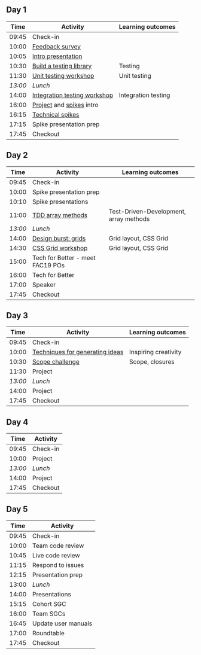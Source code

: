 ## Day 1

| Time    | Activity                                                | Learning outcomes   |
| ------- | ------------------------------------------------------- | ------------------- |
| 09:45   | Check-in                                                |                     |
| 10:00   | [Feedback survey][survey-5]                             |                     |
| 10:05   | [Intro presentation][testing-intro-25]                  |                     |
| 10:30   | [Build a testing library][testing-lib-60]               | Testing             |
| 11:30   | [Unit testing workshop][unit-testing-90]                | Unit testing        |
| _13:00_ | _Lunch_                                                 |                     |
| 14:00   | [Integration testing workshop][integration-testing-120] | Integration testing |
| 16:00   | [Project][project-5] and [spikes][spikes-10] intro      |                     |
| 16:15   | [Technical spikes][spikes-10]                           |                     |
| 17:15   | Spike presentation prep                                 |                     |
| 17:45   | Checkout                                                |                     |

[survey-5]: https://airtable.com/shrIKQyPpx4vSUNzC
[testing-intro-25]: https://hackmd.io/aDxkr45wTaaDj-ciJSMa4Q
[testing-lib-60]: https://github.com/oliverjam/learn-testing/
[unit-testing-90]: https://github.com/oliverjam/learn-unit-testing
[integration-testing-120]: https://github.com/oliverjam/learn-integration-testing
[project-5]: https://founders-and-coders.gitbook.io/coursebook/curriculum/testing/project
[spikes-10]: https://founders-and-coders.gitbook.io/coursebook/curriculum/testing/spikes

## Day 2

| Time    | Activity                                 | Learning outcomes                      |
| ------- | ---------------------------------------- | -------------------------------------- |
| 09:45   | Check-in                                 |                                        |
| 10:00   | Spike presentation prep                  |                                        |
| 10:10   | Spike presentations                      |                                        |
| 11:00   | [TDD array methods][tdd-arrays-120]      | Test-Driven-Development, array methods |
| _13:00_ | _Lunch_                                  |                                        |
| 14:00   | [Design burst: grids][db-grid-slides-30] | Grid layout, CSS Grid                  |
| 14:30   | [CSS Grid workshop][db-grid-ws-30]       | Grid layout, CSS Grid                  |
| 15:00   | Tech for Better - meet FAC19 POs         |                                        |
| 16:00   | Tech for Better                          |                                        |
| 17:00   | Speaker                                  |                                        |
| 17:45   | Checkout                                 |                                        |

[tdd-arrays-120]: https://github.com/oliverjam/tdd-array-methods
[db-grid-slides-30]: https://hackmd.io/@fac/S1-95B9r8#/
[db-grid-ws-30]: https://github.com/bobbysebolao/learn-css-grid

## Day 3

| Time    | Activity                                               | Learning outcomes    |
| ------- | ------------------------------------------------------ | -------------------- |
| 09:45   | Check-in                                               |                      |
| 10:00   | [Techniques for generating ideas][generating-ideas-30] | Inspiring creativity |
| 10:30   | [Scope challenge][scope-mc-60]                         | Scope, closures      |
| 11:30   | Project                                                |                      |
| _13:00_ | _Lunch_                                                |                      |
| 14:00   | Project                                                |                      |
| 17:45   | Checkout                                               |                      |

[generating-ideas-30]: https://docs.google.com/presentation/d/1Sr3u9F4tl0x9eEssyeLL2tpC8yK8SrpgxcqOKysvpww/edit?usp=sharing
[scope-mc-60]: https://github.com/oliverjam/js-scope-challenge

## Day 4

| Time    | Activity |
| ------- | -------- |
| 09:45   | Check-in |
| 10:00   | Project  |
| _13:00_ | _Lunch_  |
| 14:00   | Project  |
| 17:45   | Checkout |

## Day 5

| Time  | Activity            |
| ----- | ------------------- |
| 09:45 | Check-in            |
| 10:00 | Team code review    |
| 10:45 | Live code review    |
| 11:15 | Respond to issues   |
| 12:15 | Presentation prep   |
| 13:00 | _Lunch_             |
| 14:00 | Presentations       |
| 15:15 | Cohort SGC          |
| 16:00 | Team SGCs           |
| 16:45 | Update user manuals |
| 17:00 | Roundtable          |
| 17:45 | Checkout            |
